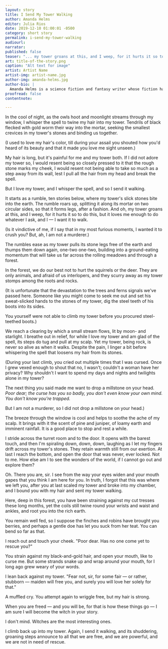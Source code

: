 ```yaml
---
layout: story
title: I Send My Tower Walking
author: Amanda Helms
editor: Julia Rios
date: 2019-12-10 01:00:01 -0500
category: short story
permalink: i-send-my-tower-walking
audiourl:
narrator:
published: false
teaser: "... my tower groans at this, and I weep, for it hurts it so to do this, but it loves me enough to do whatever I ask ..."
art: title-of-the-story.png
caption: "Alt text for image"
artist: Artist Name
artist-img: artist-name.jpg
author-img: amanda-helms.jpg
author-bio: |
  Amanda Helms is a science fiction and fantasy writer whose fiction has appeared in or is forthcoming from _The Cackle of Cthulhu_ anthology, _Daily Science Fiction_, _Future Science Fiction Digest_, and elsewhere. Amanda blogs infrequently at [amandahelms.com](http://www.amandahelms.com) and tweets with a smidgen more frequency as [@amandaghelms](https://www.twitter.com/amandaghelms). She and her husband live in Colorado with their increasingly lazy Boxer mix.  
proofread: false
contentnote:

---
```


In the cool of night, as the owls hoot and moonlight streams through my window, I whisper the spell to twine my hair into my tower. Tendrils of black flecked with gold worm their way into the mortar, seeking the smallest crevices in my tower's stones and binding us together.

(I used to love my hair's color, till during your assail you shouted how you'd heard of its beauty and that it made you love me sight unseen.)

My hair is long, but it's painful for me and my tower both. If I did not adore my tower so, I would resent being so closely pressed to it that the rough stone marks my cheek, I would resent not being able to take so much as a step away from its wall, lest I pull all the hair from my head and break the spell.

But I love my tower, and I whisper the spell, and so I send it walking.

It starts as a rumble, ten stories below, where my tower's slick stones bite into the earth. The rumble roars up, splitting it along its mortar on two circular sides, so that it forms legs, after a fashion. And oh, my tower groans at this, and I weep, for it hurts it so to do this, but it loves me enough to do whatever I ask, and I — I want it to walk.

(Is it vindictive of me, if I say that in my most furious moments, I wanted it to crush you? But, ah, I am not a murderer.)

The rumbles ease as my tower pulls its stone legs free of the earth and thumps them down again, one-two one-two, building into a ground-eating momentum that will take us far across the rolling meadows and through a forest.

In the forest, we do our best not to hurt the squirrels or the deer. They are only animals, and afraid of us interlopers, and they scurry away as my tower stomps among the roots and rocks.

(It is unfortunate that the devastation to the trees and ferns signals we've passed here. Someone like you might come to seek me out and set his sweat-slicked hands to the stones of my tower, dig the steel teeth of his boots into its sides.

You yourself were not able to climb my tower before you procured steel-teethed boots.)

We reach a clearing by which a small stream flows, lit by moon- and starlight. I breathe out in relief, for while I love my tower and am glad of the spell, its steps do tug and pull at my scalp. Yet my tower, being rock, is never so alive as when it walks. Despite the pain, I linger a bit before whispering the spell that loosens my hair from its stones.

(During your last climb, you cried out multiple times that I was cursed. Once I grew vexed enough to shout that no, I wasn't; couldn't a woman have her privacy? Why shouldn't I want to spend my days and nights and twilights alone in my tower?

The next thing you said made me want to drop a millstone on your head. _Poor dear; the curse has you so badly, you don't even know your own mind. You don't know you're trapped._

But I am not a murderer, so I did not drop a millstone on your head.)

The breeze through the window is cool and helps to soothe the ache of my scalp. It brings with it the scent of pine and juniper, of loamy earth and imminent rainfall. It is a good place to stop and rest a while.

I stride across the turret room and to the door. It opens with the barest touch, and then I'm spiraling down, down, down, laughing as I let my fingers drift across my tower's stones. They retain warmth still from our exertion. At last I reach the bottom, and open the door that was never, ever locked. Not to me. How else am I to see the wonders of the world, if I cannot go out and explore them?

Oh. There you are, sir. I see from the way your eyes widen and your mouth gapes that you think I am here for you. In truth, I forgot that this was where we left you, after you at last scaled my tower and broke into my chamber, and I bound you with my hair and sent my tower walking.

Here, deep in this forest, you have been straining against my cut tresses these long months, yet the coils still twine round your wrists and waist and ankles, and root you into the rich earth.

You remain well fed, so I suppose the finches and robins have brought you berries, and perhaps a gentle doe has let you suck from her teat. You can bend so far as that.

I reach out and touch your cheek. "Poor dear. Has no one come yet to rescue you?"

You strain against my black-and-gold hair, and open your mouth, like to curse me. But some strands snake up and wrap around your mouth, for I long ago grew weary of your words.

I lean back against my tower. "Fear not, sir, for some fair — or rather, stubborn — maiden will free you, and surely you will love her solely for that."

A muffled cry. You attempt again to wriggle free, but my hair is strong.

When you are freed — and you will be, for that is how these things go — I am sure I will become the witch in your story.

I don't mind. Witches are the most interesting ones.

I climb back up into my tower. Again, I send it walking, and its shuddering, groaning steps announce to all that we are free, and we are powerful, and we are not in need of rescue.
